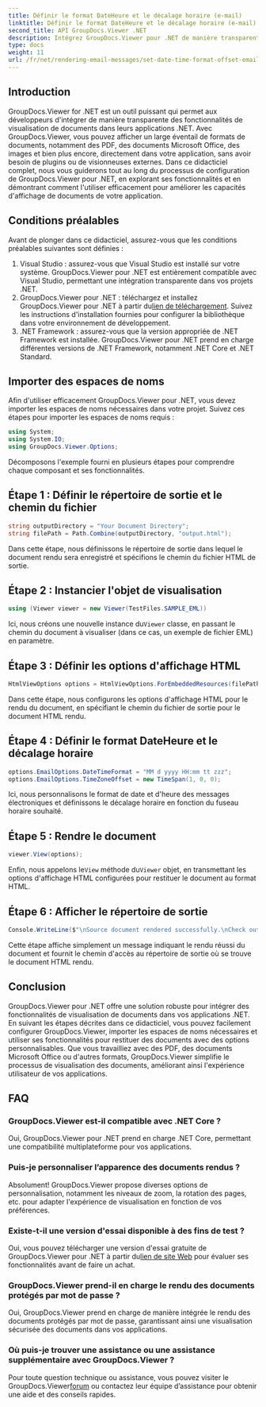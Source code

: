 ```yaml
---
title: Définir le format DateHeure et le décalage horaire (e-mail)
linktitle: Définir le format DateHeure et le décalage horaire (e-mail)
second_title: API GroupDocs.Viewer .NET
description: Intégrez GroupDocs.Viewer pour .NET de manière transparente dans vos applications pour bénéficier de puissantes fonctionnalités de visualisation de documents. Améliorez l'expérience utilisateur avec des options personnalisables.
type: docs
weight: 11
url: /fr/net/rendering-email-messages/set-date-time-format-offset-email/
---
```


## Introduction
GroupDocs.Viewer for .NET est un outil puissant qui permet aux développeurs d'intégrer de manière transparente des fonctionnalités de visualisation de documents dans leurs applications .NET. Avec GroupDocs.Viewer, vous pouvez afficher un large éventail de formats de documents, notamment des PDF, des documents Microsoft Office, des images et bien plus encore, directement dans votre application, sans avoir besoin de plugins ou de visionneuses externes. Dans ce didacticiel complet, nous vous guiderons tout au long du processus de configuration de GroupDocs.Viewer pour .NET, en explorant ses fonctionnalités et en démontrant comment l'utiliser efficacement pour améliorer les capacités d'affichage de documents de votre application.
## Conditions préalables
Avant de plonger dans ce didacticiel, assurez-vous que les conditions préalables suivantes sont définies :
1. Visual Studio : assurez-vous que Visual Studio est installé sur votre système. GroupDocs.Viewer pour .NET est entièrement compatible avec Visual Studio, permettant une intégration transparente dans vos projets .NET.
2.  GroupDocs.Viewer pour .NET : téléchargez et installez GroupDocs.Viewer pour .NET à partir du[lien de téléchargement](https://releases.groupdocs.com/viewer/net/). Suivez les instructions d'installation fournies pour configurer la bibliothèque dans votre environnement de développement.
3. .NET Framework : assurez-vous que la version appropriée de .NET Framework est installée. GroupDocs.Viewer pour .NET prend en charge différentes versions de .NET Framework, notamment .NET Core et .NET Standard.

## Importer des espaces de noms
Afin d'utiliser efficacement GroupDocs.Viewer pour .NET, vous devez importer les espaces de noms nécessaires dans votre projet. Suivez ces étapes pour importer les espaces de noms requis :

```csharp
using System;
using System.IO;
using GroupDocs.Viewer.Options;
```


Décomposons l'exemple fourni en plusieurs étapes pour comprendre chaque composant et ses fonctionnalités.
## Étape 1 : Définir le répertoire de sortie et le chemin du fichier
```csharp
string outputDirectory = "Your Document Directory";
string filePath = Path.Combine(outputDirectory, "output.html");
```
Dans cette étape, nous définissons le répertoire de sortie dans lequel le document rendu sera enregistré et spécifions le chemin du fichier HTML de sortie.
## Étape 2 : Instancier l'objet de visualisation
```csharp
using (Viewer viewer = new Viewer(TestFiles.SAMPLE_EML))
```
 Ici, nous créons une nouvelle instance du`Viewer` classe, en passant le chemin du document à visualiser (dans ce cas, un exemple de fichier EML) en paramètre.
## Étape 3 : Définir les options d'affichage HTML
```csharp
HtmlViewOptions options = HtmlViewOptions.ForEmbeddedResources(filePath);
```
Dans cette étape, nous configurons les options d'affichage HTML pour le rendu du document, en spécifiant le chemin du fichier de sortie pour le document HTML rendu.
## Étape 4 : Définir le format DateHeure et le décalage horaire
```csharp
options.EmailOptions.DateTimeFormat = "MM d yyyy HH:mm tt zzz";
options.EmailOptions.TimeZoneOffset = new TimeSpan(1, 0, 0);
```
Ici, nous personnalisons le format de date et d'heure des messages électroniques et définissons le décalage horaire en fonction du fuseau horaire souhaité.
## Étape 5 : Rendre le document
```csharp
viewer.View(options);
```
 Enfin, nous appelons le`View` méthode du`Viewer` objet, en transmettant les options d'affichage HTML configurées pour restituer le document au format HTML.
## Étape 6 : Afficher le répertoire de sortie
```csharp
Console.WriteLine($"\nSource document rendered successfully.\nCheck output in {outputDirectory}.");
```
Cette étape affiche simplement un message indiquant le rendu réussi du document et fournit le chemin d'accès au répertoire de sortie où se trouve le document HTML rendu.

## Conclusion
GroupDocs.Viewer pour .NET offre une solution robuste pour intégrer des fonctionnalités de visualisation de documents dans vos applications .NET. En suivant les étapes décrites dans ce didacticiel, vous pouvez facilement configurer GroupDocs.Viewer, importer les espaces de noms nécessaires et utiliser ses fonctionnalités pour restituer des documents avec des options personnalisables. Que vous travailliez avec des PDF, des documents Microsoft Office ou d'autres formats, GroupDocs.Viewer simplifie le processus de visualisation des documents, améliorant ainsi l'expérience utilisateur de vos applications.
## FAQ
### GroupDocs.Viewer est-il compatible avec .NET Core ?
Oui, GroupDocs.Viewer pour .NET prend en charge .NET Core, permettant une compatibilité multiplateforme pour vos applications.
### Puis-je personnaliser l’apparence des documents rendus ?
Absolument! GroupDocs.Viewer propose diverses options de personnalisation, notamment les niveaux de zoom, la rotation des pages, etc. pour adapter l'expérience de visualisation en fonction de vos préférences.
### Existe-t-il une version d'essai disponible à des fins de test ?
 Oui, vous pouvez télécharger une version d'essai gratuite de GroupDocs.Viewer pour .NET à partir du[lien de site Web](https://releases.groupdocs.com/viewer/net/) pour évaluer ses fonctionnalités avant de faire un achat.
### GroupDocs.Viewer prend-il en charge le rendu des documents protégés par mot de passe ?
Oui, GroupDocs.Viewer prend en charge de manière intégrée le rendu des documents protégés par mot de passe, garantissant ainsi une visualisation sécurisée des documents dans vos applications.
### Où puis-je trouver une assistance ou une assistance supplémentaire avec GroupDocs.Viewer ?
 Pour toute question technique ou assistance, vous pouvez visiter le GroupDocs.Viewer[forum](https://forum.groupdocs.com/c/viewer/9) ou contactez leur équipe d’assistance pour obtenir une aide et des conseils rapides.
